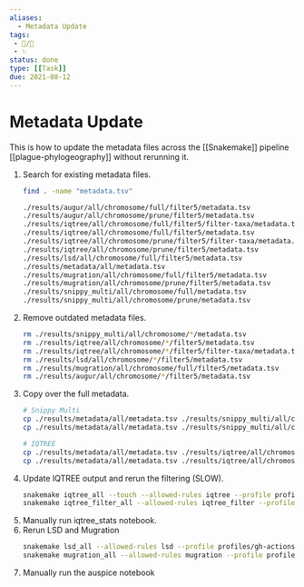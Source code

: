 ```yaml
---
aliases:
  - Metadata Update
tags: 
 - 📝/🌱 
 - ✨  
status: done
type: [[Task]]
due: 2021-08-12
---
```


# Metadata Update

This is how to update the metadata files across the [[Snakemake]] pipeline [[plague-phylogeography]] without rerunning it.
1. Search for existing metadata files.
	```bash
	find . -name "metadata.tsv"

	./results/augur/all/chromosome/full/filter5/metadata.tsv
	./results/augur/all/chromosome/prune/filter5/metadata.tsv
	./results/iqtree/all/chromosome/full/filter5/filter-taxa/metadata.tsv
	./results/iqtree/all/chromosome/full/filter5/metadata.tsv
	./results/iqtree/all/chromosome/prune/filter5/filter-taxa/metadata.tsv
	./results/iqtree/all/chromosome/prune/filter5/metadata.tsv
	./results/lsd/all/chromosome/full/filter5/metadata.tsv
	./results/metadata/all/metadata.tsv
	./results/mugration/all/chromosome/full/filter5/metadata.tsv
	./results/mugration/all/chromosome/prune/filter5/metadata.tsv
	./results/snippy_multi/all/chromosome/full/metadata.tsv
	./results/snippy_multi/all/chromosome/prune/metadata.tsv
	```
1. Remove outdated metadata files.
	```bash
	rm ./results/snippy_multi/all/chromosome/*/metadata.tsv
	rm ./results/iqtree/all/chromosome/*/filter5/metadata.tsv
	rm ./results/iqtree/all/chromosome/*/filter5/filter-taxa/metadata.tsv
	rm ./results/lsd/all/chromosome/*/filter5/metadata.tsv
	rm ./results/mugration/all/chromosome/full/filter5/metadata.tsv
	rm ./results/augur/all/chromosome/*/filter5/metadata.tsv
	```
1. Copy over the full metadata.
	```bash
	# Snippy Multi
	cp ./results/metadata/all/metadata.tsv ./results/snippy_multi/all/chromosome/full/metadata.tsv;
	cp ./results/metadata/all/metadata.tsv ./results/snippy_multi/all/chromosome/prune/metadata.tsv;
	
	# IQTREE
	cp ./results/metadata/all/metadata.tsv ./results/iqtree/all/chromosome/full/filter5/metadata.tsv;
	cp ./results/metadata/all/metadata.tsv ./results/iqtree/all/chromosome/prune/filter5/metadata.tsv;
	```
1. Update IQTREE output and rerun the filtering (SLOW).
	```bash
	snakemake iqtree_all --touch --allowed-rules iqtree --profile profiles/infoserv/
	snakemake iqtree_filter_all --allowed-rules iqtree_filter --profile profiles/infoserv/
	```
1. Manually run iqtree_stats notebook.
1. Rerun LSD and Mugration
	```bash
	snakemake lsd_all --allowed-rules lsd --profile profiles/gh-actions
	snakemake mugration_all --allowed-rules mugration --profile profiles/gh-actions
	```
1. Manually run the auspice notebook